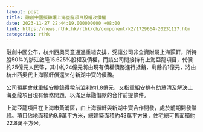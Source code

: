 ```yaml
---
layout: post
title: 融創中國擬轉讓上海亞龍項目股權及債權
date: 2023-11-27 22:44:19.000000000 +08:00
link: https://news.rthk.hk/rthk/ch/component/k2/1729664-20231127.htm
categories: rthk
---
```


融創中國公布，杭州西奧同意通過重組安排，受讓公司非全資附屬上海顥軒，所持股50%的浙江啟隆15.625%股權及債權，而該公司間接持有上海亞龍項目，代價約25億元人民幣，其中約24億元將由現有債權債務進行抵銷，剩餘約1億元，將由杭州西奧代上海顥軒償還欠付新湖中寶的債務。

公司預期會就重組安排錄得稅前溢利約1.8億元，又指重組安排有助釐清及解決上海亞龍項目現有債務問題，以滿足華融借款的合作前提條件。

上海亞龍項目在上海市黃浦區，由上海顥軒與新湖中寶合作開發，處於前期開發階段。項目佔地面積約9.6萬平方米，總建築面積約43萬平方米，住宅總可售面積約22.8萬平方米。
